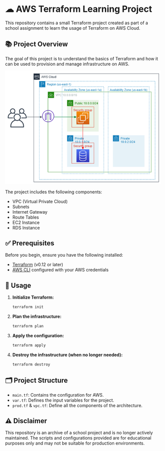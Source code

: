 # ☁ AWS Terraform Learning Project

This repository contains a small Terraform project created as part of a school assignment to learn the usage of Terraform on AWS Cloud.

## 📚 Project Overview

The goal of this project is to understand the basics of Terraform and how it can be used to provision and manage infrastructure on AWS. 

![AWS Terraform Diagram](diagram.png)

The project includes the following components:
- VPC (Virtual Private Cloud)
- Subnets
- Internet Gateway
- Route Tables
- EC2 Instance
- RDS Instance

## ✅ Prerequisites

Before you begin, ensure you have the following installed:
- [Terraform](https://www.terraform.io/downloads.html) (v0.12 or later)
- [AWS CLI](https://aws.amazon.com/cli/) configured with your AWS credentials

## 🚀 Usage

1. **Initialize Terraform:**
    ```sh
    terraform init
    ```

2. **Plan the infrastructure:**
    ```sh
    terraform plan
    ```

3. **Apply the configuration:**
    ```sh
    terraform apply
    ```

4. **Destroy the infrastructure (when no longer needed):**
    ```sh
    terraform destroy
    ```

## 🗂️ Project Structure

- `main.tf`: Contains the configuration for AWS.
- `var.tf`: Defines the input variables for the project.
- `prod.tf` & `vpc.tf`: Define all the components of the architecture.

## ⚠️ Disclaimer

This repository is an archive of a school project and is no longer actively maintained. The scripts and configurations provided are for educational purposes only and may not be suitable for production environments.
